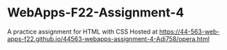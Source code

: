 # WebApps-F22-Assignment-4
A practice assignment for HTML with CSS
Hosted at <https://44-563-web-apps-f22.github.io/44563-webapps-assignment-4-Adi758/opera.html>